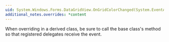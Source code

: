 ```yaml
---
uid: System.Windows.Forms.DataGridView.OnGridColorChanged(System.EventArgs)
additional_notes.overrides: *content
---
```


<p>When overriding <xref href="System.Windows.Forms.DataGridView.OnGridColorChanged(System.EventArgs)"></xref> in a derived class, be sure to call the base class's <xref href="System.Windows.Forms.DataGridView.OnGridColorChanged(System.EventArgs)"></xref> method so that registered delegates receive the event.</p>


